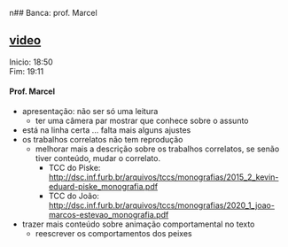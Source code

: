 n## Banca: prof. Marcel
## [video](./tcc_CarlosEduardoMachado_2021-05-06_PreProjeto_Defesa.mp4)

Inicio: 18:50<br>
Fim: 19:11

#### Prof. Marcel
- apresentação: não ser só uma leitura
  - ter uma câmera par mostrar que conhece sobre o assunto
- está na linha certa ... falta mais alguns ajustes
- os trabalhos correlatos não tem reprodução
  - melhorar mais a descrição sobre os trabalhos correlatos, se senão tiver conteúdo, mudar o correlato.
    - TCC do Piske: http://dsc.inf.furb.br/arquivos/tccs/monografias/2015_2_kevin-eduard-piske_monografia.pdf
    - TCC do João: http://dsc.inf.furb.br/arquivos/tccs/monografias/2020_1_joao-marcos-estevao_monografia.pdf
- trazer mais conteúdo sobre animação comportamental no texto
  - reescrever os comportamentos dos peixes

